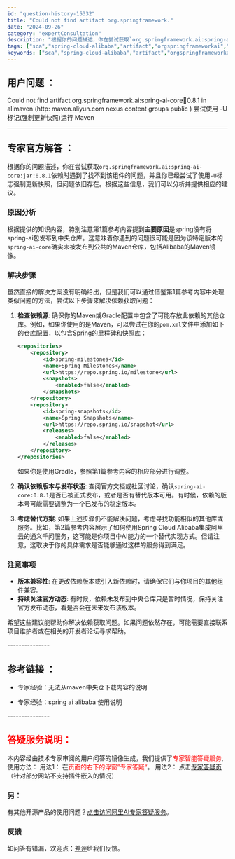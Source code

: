 ```yaml
---
id: "question-history-15332"
title: "Could not find artifact org.springframework."
date: "2024-09-26"
category: "expertConsultation"
description: "根据你的问题描述，你在尝试获取`org.springframework.ai:spring-ai-core:jar:0.8.1`依赖时遇到了找不到该组件的问题，并且你已经尝试了使用`-U`标志强制更新快照，但问题依旧存在。根据这些信息，我们可以分析并提供相应的建议。### 原因分析根据提供的知识内容"
tags: ["sca","spring-cloud-alibaba","artifact","orgspringframeworkai","spring-ai-core","jar","081"]
keywords: ["sca","spring-cloud-alibaba","artifact","orgspringframeworkai","spring-ai-core","jar","081"]
---
```


## 用户问题 ： 
 Could not find artifact org.springframework.ai:spring-ai-core:jar:0.8.1 in alimaven (http: maven.aliyun.com nexus content groups public ) 尝试使用 -U 标记(强制更新快照)运行 Maven  

---------------
## 专家官方解答 ：

根据你的问题描述，你在尝试获取`org.springframework.ai:spring-ai-core:jar:0.8.1`依赖时遇到了找不到该组件的问题，并且你已经尝试了使用`-U`标志强制更新快照，但问题依旧存在。根据这些信息，我们可以分析并提供相应的建议。

### 原因分析
根据提供的知识内容，特别注意第1篇参考内容提到**主要原因**是spring没有将spring-ai包发布到中央仓库。这意味着你遇到的问题很可能是因为该特定版本的`spring-ai-core`确实未被发布到公共的Maven仓库，包括Alibaba的Maven镜像。

### 解决步骤
虽然直接的解决方案没有明确给出，但是我们可以通过借鉴第1篇参考内容中处理类似问题的方法，尝试以下步骤来解决依赖获取问题：

1. **检查依赖源**: 确保你的Maven或Gradle配置中包含了可能存放此依赖的其他仓库。例如，如果你使用的是Maven，可以尝试在你的`pom.xml`文件中添加如下的仓库配置，以包含Spring的里程碑和快照库：

   ```xml
   <repositories>
       <repository>
           <id>spring-milestones</id>
           <name>Spring Milestones</name>
           <url>https://repo.spring.io/milestone</url>
           <snapshots>
               <enabled>false</enabled>
           </snapshots>
       </repository>
       <repository>
           <id>spring-snapshots</id>
           <name>Spring Snapshots</name>
           <url>https://repo.spring.io/snapshot</url>
           <releases>
               <enabled>false</enabled>
           </releases>
       </repository>
   </repositories>
   ```

   如果你是使用Gradle，参照第1篇参考内容的相应部分进行调整。

2. **确认依赖版本与发布状态**: 查阅官方文档或社区讨论，确认`spring-ai-core:0.8.1`是否已被正式发布，或者是否有替代版本可用。有时候，依赖的版本号可能需要调整为一个已发布的稳定版本。

3. **考虑替代方案**: 如果上述步骤仍不能解决问题，考虑寻找功能相似的其他库或服务。比如，第2篇参考内容展示了如何使用Spring Cloud Alibaba集成阿里云的通义千问服务，这可能是你项目中AI能力的一个替代实现方式。但请注意，这取决于你的具体需求是否能够通过这样的服务得到满足。

### 注意事项
- **版本兼容性**: 在更改依赖版本或引入新依赖时，请确保它们与你项目的其他组件兼容。
- **持续关注官方动态**: 有时候，依赖未发布到中央仓库只是暂时情况，保持关注官方发布动态，看是否会在未来发布该版本。

希望这些建议能帮助你解决依赖获取问题。如果问题依然存在，可能需要直接联系项目维护者或在相关的开发者论坛寻求帮助。


<font color="#949494">---------------</font> 


## 参考链接 ：

* 专家经验：无法从maven中央仓下载内容的说明 
 
 * 专家经验：spring ai alibaba 使用说明 


 <font color="#949494">---------------</font> 
 


## <font color="#FF0000">答疑服务说明：</font> 

本内容经由技术专家审阅的用户问答的镜像生成，我们提供了<font color="#FF0000">专家智能答疑服务</font>,使用方法：
用法1： 在<font color="#FF0000">页面的右下的浮窗”专家答疑“</font>。
用法2： 点击[专家答疑页](https://answer.opensource.alibaba.com/docs/intro)（针对部分网站不支持插件嵌入的情况）
### 另：


有其他开源产品的使用问题？[点击访问阿里AI专家答疑服务](https://answer.opensource.alibaba.com/docs/intro)。
### 反馈
如问答有错漏，欢迎点：[差评](https://ai.nacos.io/user/feedbackByEnhancerGradePOJOID?enhancerGradePOJOId=15342)给我们反馈。
